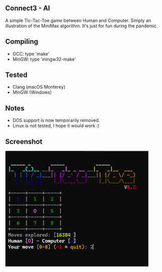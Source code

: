 ## Connect3 - AI
A simple Tic-Tac-Toe game between Human and Computer. Simply an illustration of the MiniMax algorithm. It's just for fun during the pandemic.

## Compiling
* GCC: type 'make'
* MinGW: type 'mingw32-make'

## Tested
- Clang (macOS Monterey)
- MinGW (Windows)

## Notes
- DOS support is now temporarily removed.
- Linux is not tested, I hope it would work :)

## Screenshot
![Screen 1](screens/screen01.png)
